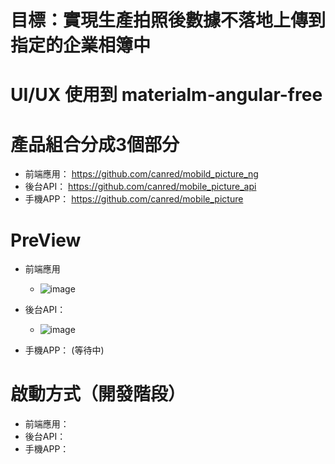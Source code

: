 # 目標：實現生產拍照後數據不落地上傳到指定的企業相簿中

# UI/UX 使用到 materialm-angular-free

# 產品組合分成3個部分
  - 前端應用： https://github.com/canred/mobild_picture_ng
  - 後台API：  https://github.com/canred/mobile_picture_api
  - 手機APP：  https://github.com/canred/mobile_picture

# PreView
  - 前端應用
    - ![image](https://github.com/user-attachments/assets/04ef9eea-24b5-472e-a85a-bf9284ddd0f1)

  - 後台API：  
    - ![image](https://github.com/user-attachments/assets/197d4119-20ea-45c1-85b4-ca093c31fa93)

  - 手機APP：  (等待中)

# 啟動方式（開發階段）
  - 前端應用：
  - 後台API：
  - 手機APP：
